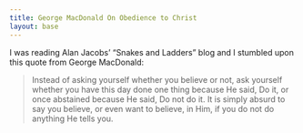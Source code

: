 ```yaml
---
title: George MacDonald On Obedience to Christ
layout: base
---
```


I was reading Alan Jacobs’ “Snakes and Ladders” blog and I stumbled upon this
quote from George MacDonald:

> Instead of asking yourself whether you believe or not, ask yourself whether
> you have this day done one thing because He said, Do it, or once abstained
> because He said, Do not do it. It is simply absurd to say you believe, or even
> want to believe, in Him, if you do not do anything He tells you.
